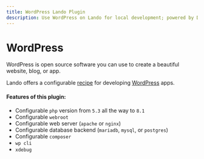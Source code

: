 ```yaml
---
title: WordPress Lando Plugin
description: Use WordPress on Lando for local development; powered by Docker and Docker Compose, config php version, swap db backends or web server, use composer, wp cli, xdebug and custom config files, oh and also import and export databases.
---
```


# WordPress

WordPress is open source software you can use to create a beautiful website, blog, or app.

Lando offers a configurable [recipe](https://docs.lando.dev/config/recipes.html) for developing [WordPress](https://wordpress.org/) apps.

#### Features of this plugin:

* Configurable `php` version from `5.3` all the way to `8.1`
* Configurable `webroot`
* Configurable web server (`apache` or `nginx`)
* Configurable database backend (`mariadb`, `mysql`, or `postgres`)
* Configurable `composer`
* `wp cli`
* `xdebug`
